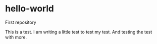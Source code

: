 # hello-world
First repository

This is a test. I am writing a little test to test my test.
And testing the test with more.
